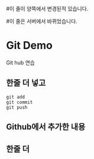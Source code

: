 #이 줄이 양쪽에서 변경된적 있습니다.

#이 줄은 서버에서 바뀌었습니다.

# Git Demo

Git hub 연습


## 한줄 더 넣고

```
git add
git commit
git push
```

## Github에서 추가한 내용

## 한줄 더
